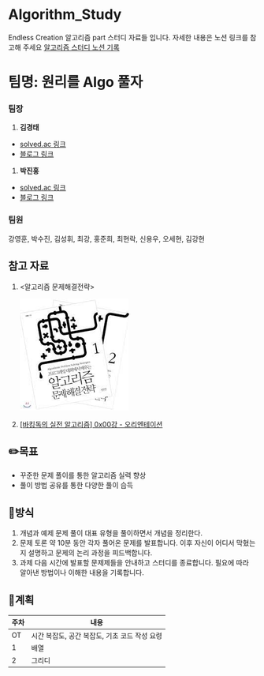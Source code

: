 # Algorithm_Study
Endless Creation 알고리즘 part 스터디 자료들 입니다. 자세한 내용은 노션 링크를 참고해 주세요
[알고리즘 스터디 노션 기록](https://www.notion.so/3c5902e9697045a29f3ee08e20bbc236?pvs=4)

# 팀명: 원리를 Algo 풀자
### 팀장
1.  **김경태**
- [solved.ac 링크](https://solved.ac/profile/kimgt0128) 
- [블로그 링크](https://wondrous-developer.tistory.com/category/%EC%9E%90%EB%A3%8C%EA%B5%AC%EC%A1%B0%20%EC%95%8C%EA%B3%A0%EB%A6%AC%EC%A6%98) 
1. **박진홍**
- [solved.ac 링크](https://solved.ac/profile/com5942)
- [블로그 링크](https://jiinhong.github.io/)
### 팀원
 강영훈, 박수진, 김성휘, 최강, 홍준희, 최현락, 신용우, 오세현, 김강현


## 참고 자료

1. <알고리즘 문제해결전략>

    ![Untitled](./readme_images/book1.jpg)



2. [[바킹독의 실전 알고리즘] 0x00강 - 오리엔테이션](https://www.youtube.com/watch?v=LcOIobH7ues&list=PLtqbFd2VIQv4O6D6l9HcD732hdrnYb6CY)


## ✏️목표

- 꾸준한 문제 풀이를 통한 알고리즘 실력 향상
- 풀이 방법 공유를 통한 다양한 풀이 습득

## 📎방식

1. 개념과 예제 문제 풀이
대표 유형을 풀이하면서 개념을 정리한다.
2. 문제 토론
약 10분 동안 각자 풀어온 문제를 발표합니다. 이후 자신이 어디서 막혔는지 설명하고 문제의 논리 과정을 피드백합니다. 
3. 과제
다음 시간에 발표할 문제제들을 안내하고 스터디를 종료합니다.
필요에 따라 알아낸 방법이나 이해한 내용을 기록합니다.

## 📝계획

| 주차 | 내용 |
| -- | -- |
|OT | 시간 복잡도, 공간 복잡도, 기초 코드 작성 요령
|1 | 배열
|2 | 그리디

